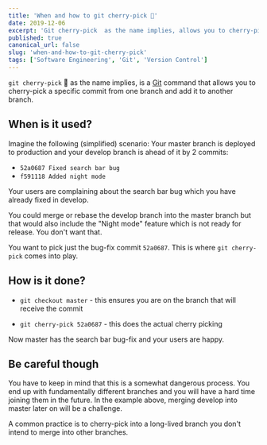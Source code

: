 ```yaml
---
title: 'When and how to git cherry-pick 🍒'
date: 2019-12-06
excerpt: 'Git cherry-pick  as the name implies, allows you to cherry-pick a specific commit from one branch and add it to another branch.'
published: true
canonical_url: false
slug: 'when-and-how-to-git-cherry-pick'
tags: ['Software Engineering', 'Git', 'Version Control']
---
```


`git cherry-pick`  🍒 as the name implies, is a [Git](https://en.wikipedia.org/wiki/Git) command that allows you to cherry-pick a specific commit from one branch and add it to another branch.

## When is it used?

Imagine the following (simplified) scenario: Your master branch is deployed to production and your develop branch is ahead of it by 2 commits: 

- `52a0687 Fixed search bar bug`
- `f591118 Added night mode`


Your users are complaining about the search bar bug which you have already fixed in develop.

You could merge or rebase the develop branch into the master branch but that would also include the "Night mode" feature which is not ready for release. You don't want that.

You want to pick just the bug-fix commit `52a0687`. This is where `git cherry-pick` comes into play.

## How is it done?

- `git checkout master`  - this ensures you are on the branch that will receive the commit

- `git cherry-pick 52a0687` - this does the actual cherry picking

Now master has the search bar bug-fix and your users are happy.

## Be careful though

You have to keep in mind that this is a somewhat dangerous process. You end up with fundamentally different branches and you will have a hard time joining them in the future. In the example above, merging develop into master later on will be a challenge.

A common practice is to cherry-pick into a long-lived branch you don't intend to merge into other branches.